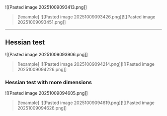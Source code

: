 ![[Pasted image 20251009093413.png]]

> [!example]
> ![[Pasted image 20251009093426.png]]![[Pasted image 20251009093451.png]]

---

## Hessian test

![[Pasted image 20251009093906.png]]

> [!example]
> ![[Pasted image 20251009094214.png]]![[Pasted image 20251009094226.png]]

### Hessian test with more dimensions

![[Pasted image 20251009094605.png]]

> [!example]
> ![[Pasted image 20251009094619.png]]![[Pasted image 20251009094626.png]]
